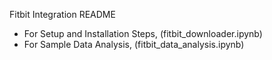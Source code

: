 Fitbit Integration README


* For Setup and Installation Steps, (fitbit_downloader.ipynb)
* For Sample Data Analysis, (fitbit_data_analysis.ipynb)


